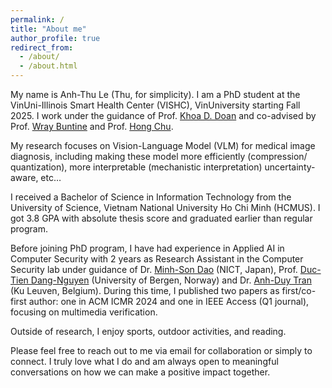 ```yaml
---
permalink: /
title: "About me"
author_profile: true
redirect_from: 
  - /about/
  - /about.html
---
```


My name is Anh-Thu Le (Thu, for simplicity). I am a PhD student at the VinUni-Illinois Smart Health Center (VISHC), VinUniversity starting Fall 2025. I work under the guidance of Prof. [Khoa D. Doan](https://mail-research.com) and co-advised by Prof. [Wray Buntine](https://scholar.google.com/citations?user=J2pGGuAAAAAJ&hl=vi) and Prof. [Hong Chu](https://scholar.google.com/citations?user=ZLXxF3YAAAAJ&hl=en). 

My research focuses on Vision-Language Model (VLM) for medical image diagnosis, including making these model more efficiently (compression/ quantization), more interpretable (mechanistic interpretation) uncertainty-aware, etc…

I received a Bachelor of Science in Information Technology from the University of Science, Vietnam National University Ho Chi Minh (HCMUS). I got 3.8 GPA with absolute thesis score and graduated earlier than regular program. 

Before joining PhD program, I have had experience in Applied AI in Computer Security with 2 years as Research Assistant in the Computer Security lab under guidance of Dr. [Minh-Son Dao](https://scholar.google.com.vn/citations?user=YO1M4t8AAAAJ&hl=vi) (NICT, Japan), Prof. [Duc-Tien Dang-Nguyen](https://dnductien.github.io/) (University of Bergen, Norway) and Dr. [Anh-Duy Tran](https://pakkunandy.github.io/) (Ku Leuven, Belgium). During this time, I published two papers as first/co-first author: one in ACM ICMR 2024 and one in IEEE Access (Q1 journal), focusing on multimedia verification.

Outside of research, I enjoy sports, outdoor activities, and reading.

Please feel free to reach out to me via email for collaboration or simply to connect. I truly love what I do and am always open to meaningful conversations on how we can make a positive impact together.
